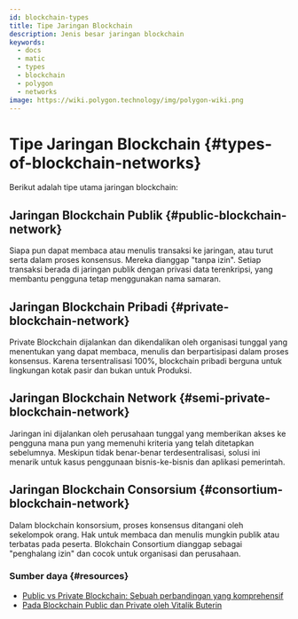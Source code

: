 ```yaml
---
id: blockchain-types
title: Tipe Jaringan Blockchain
description: Jenis besar jaringan blockchain
keywords:
  - docs
  - matic
  - types
  - blockchain
  - polygon
  - networks
image: https://wiki.polygon.technology/img/polygon-wiki.png
---
```


# Tipe Jaringan Blockchain {#types-of-blockchain-networks}

Berikut adalah tipe utama jaringan blockchain:

## Jaringan Blockchain Publik {#public-blockchain-network}

Siapa pun dapat membaca atau menulis transaksi ke jaringan, atau turut serta dalam proses konsensus. Mereka dianggap "tanpa izin". Setiap transaksi berada di jaringan publik dengan privasi data terenkripsi, yang membantu pengguna tetap menggunakan nama samaran.

## Jaringan Blockchain Pribadi {#private-blockchain-network}

Private Blockchain dijalankan dan dikendalikan oleh organisasi tunggal yang menentukan yang dapat membaca, menulis dan berpartisipasi dalam proses konsensus. Karena tersentralisasi 100%, blockchain pribadi berguna untuk lingkungan kotak pasir dan bukan untuk Produksi.

## Jaringan Blockchain Network {#semi-private-blockchain-network}

Jaringan ini dijalankan oleh perusahaan tunggal yang memberikan akses ke pengguna mana pun yang memenuhi kriteria yang telah ditetapkan sebelumnya. Meskipun tidak benar-benar terdesentralisasi, solusi ini menarik untuk kasus penggunaan bisnis-ke-bisnis dan aplikasi pemerintah.

## Jaringan Blockchain Consorsium {#consortium-blockchain-network}

Dalam blockchain konsorsium, proses konsensus ditangani oleh sekelompok orang. Hak untuk membaca dan menulis mungkin publik atau terbatas pada peserta. Blokchain Consortium dianggap sebagai "penghalang izin" dan cocok untuk organisasi dan perusahaan.

### Sumber daya {#resources}

- [Public vs Private Blockchain: Sebuah perbandingan yang komprehensif](https://www.blockchain-council.org/blockchain/public-vs-private-blockchain-a-comprehensive-comparison/)
- [Pada Blockchain Public dan Private oleh Vitalik Buterin](https://blog.ethereum.org/2015/08/07/on-public-and-private-blockchains/)
